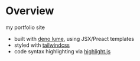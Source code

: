 # Overview
my portfolio site

* built with [deno lume](https://lume.land/), using JSX/Preact templates
* styled with [tailwindcss](https://tailwindcss.com)
* code syntax highlighting via [highlight.js](https://highlightjs.org/)